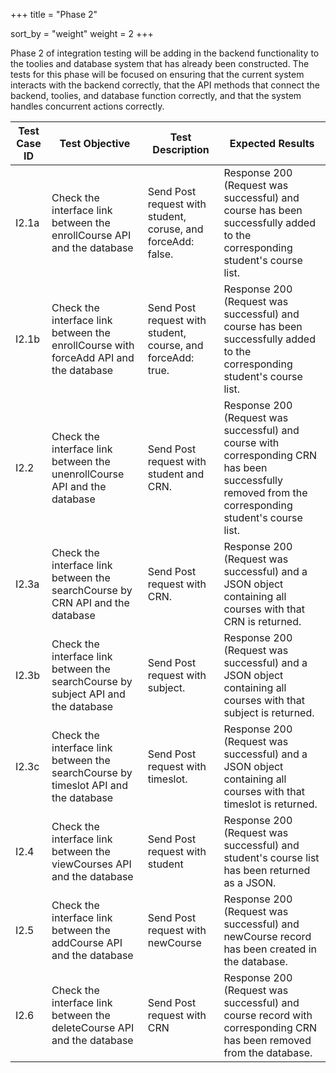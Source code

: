 +++
title = "Phase 2"

sort_by = "weight"
weight = 2
+++

Phase 2 of integration testing will be adding in the backend functionality to the toolies and database system that has already been constructed. The tests for this phase will be focused on ensuring that the current system interacts with the backend correctly, that the API methods that connect the backend, toolies, and database function correctly, and that the system handles concurrent actions correctly.


| Test Case ID | Test Objective                                                                       | Test Description                                             | Expected Results                                                                                                                                    |
|--------------|--------------------------------------------------------------------------------------|--------------------------------------------------------------|-----------------------------------------------------------------------------------------------------------------------------------------------------|
| I2.1a        | Check the interface link between the enrollCourse API and the database               | Send Post request with student, coruse, and forceAdd: false. | Response 200 (Request was successful) and course has been successfully added to the corresponding student's course list.                            |
| I2.1b        | Check the interface link between the enrollCourse with forceAdd API and the database | Send Post request with student, course, and forceAdd: true.  | Response 200 (Request was successful) and course has been successfully added to the corresponding student's course list.                            |
| I2.2         | Check the interface link between the unenrollCourse API and the database             | Send Post request with student and CRN.                      | Response 200 (Request was successful) and course with corresponding CRN has been successfully removed from the corresponding student's course list. |
| I2.3a        | Check the interface link between the searchCourse by CRN API and the database        | Send Post request with CRN.                                  | Response 200 (Request was successful) and a JSON object containing all courses with that CRN is returned.                                           |
| I2.3b        | Check the interface link between the searchCourse by subject API and the database    | Send Post request with subject.                              | Response 200 (Request was successful) and a JSON object containing all courses with that subject is returned.                                       |
| I2.3c        | Check the interface link between the searchCourse by timeslot API and the database   | Send Post request with timeslot.                             | Response 200 (Request was successful) and a JSON object containing all courses with that timeslot is returned.                                      |
| I2.4         | Check the interface link between the viewCourses API and the database                | Send Post request with student                               | Response 200 (Request was successful) and student's course list has been returned as a JSON.                                                        |
| I2.5         | Check the interface link between the addCourse API and the database                  | Send Post request with newCourse                             | Response 200 (Request was successful) and newCourse record has been created in the database.                                                        |
| I2.6         | Check the interface link between the deleteCourse API and the database               | Send Post request with CRN                                   | Response 200 (Request was successful) and course record with corresponding CRN has been removed from the database.                                  |